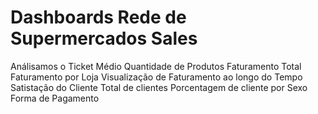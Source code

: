 # Dashboards Rede de Supermercados Sales
Análisamos o Ticket Médio 
Quantidade de Produtos
Faturamento Total
Faturamento por Loja
Visualização de Faturamento ao longo do Tempo
Satistação do Cliente
Total de clientes 
Porcentagem de cliente por Sexo
Forma de Pagamento
